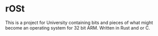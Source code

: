 # rOSt

This is a project for University containing bits and pieces of what might become an operating system for 32 bit ARM. Written in Rust and or C.
